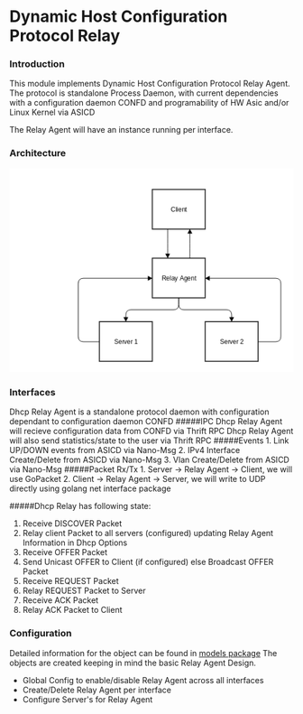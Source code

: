 # Dynamic Host Configuration Protocol Relay

### Introduction
This module implements Dynamic Host Configuration Protocol Relay Agent. The protocol is standalone Process Daemon, with
current dependencies with a configuration daemon CONFD and programability of HW Asic and/or Linux Kernel via ASICD

The Relay Agent will have an instance running per interface.

### Architecture
![DHCP Relay Agent Architecture](docs/Dhcp_Relay_Agent.png "DHCP Relay Agent Architecture")

### Interfaces
Dhcp Relay Agent is a standalone protocol daemon with configuration dependant to configuration daemon CONFD
#####IPC
    Dhcp Relay Agent will recieve configuration data from CONFD via Thrift RPC
    Dhcp Relay Agent will also send statistics/state to the user via Thrift RPC
#####Events
    1. Link UP/DOWN events from ASICD via Nano-Msg
    2. IPv4 Interface Create/Delete from ASICD via Nano-Msg
    3. Vlan Create/Delete from ASICD via Nano-Msg
#####Packet Rx/Tx
    1. Server -> Relay Agent -> Client, we will use GoPacket
    2. Client -> Relay Agent -> Server, we will write to UDP directly using golang net interface package

#####Dhcp Relay has following state:
  1. Receive DISCOVER Packet
  2. Relay client Packet to all servers (configured) updating Relay Agent Information in Dhcp Options
  3. Receive OFFER Packet
  4. Send Unicast OFFER to Client (if configured) else Broadcast OFFER Packet
  5. Receive REQUEST Packet
  6. Relay REQUEST Packet to Server
  7. Receive ACK Packet
  8. Relay ACK Packet to Client


### Configuration
 Detailed information for the object can be found in [models package](https://github.com/SnapRoute/models/blob/master/dhcprelayObjects.go)
 The objects are created keeping in mind the basic Relay Agent Design.
 - Global Config to enable/disable Relay Agent across all interfaces
 - Create/Delete Relay Agent per interface
 - Configure Server's for Relay Agent
